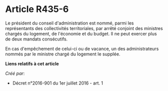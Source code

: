 # Article R435-6

Le président du conseil d'administration est nommé, parmi les représentants des collectivités territoriales, par arrêté
conjoint des ministres chargés du logement, de l'économie et du budget. Il ne peut exercer plus de deux mandats consécutifs. 

En cas d'empêchement de celui-ci ou de vacance, un des administrateurs nommés par le ministre chargé du logement le supplée.

**Liens relatifs à cet article**

_Créé par_:

  - Décret n°2016-901 du 1er juillet 2016 - art. 1
